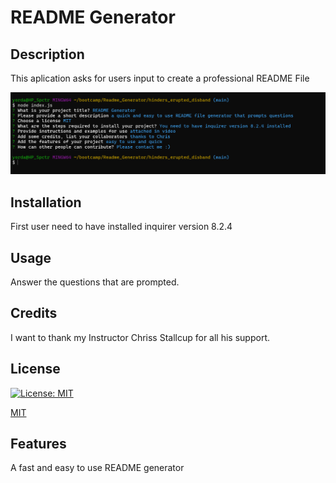 # README Generator
  
  ## Description

  This aplication asks for users input to create a professional README File

![alt text](./Assets/images/application_screenshot.png)

## Installation

First user need to have installed inquirer version 8.2.4

## Usage

Answer the questions that are prompted. 

## Credits

I want to thank my Instructor Chriss Stallcup for all his support.

## License

[![License: MIT](https://img.shields.io/badge/License-MIT-yellow.svg)](https://opensource.org/licenses/MIT)

   [MIT](https://choosealicense.com/licenses/mit/)


## Features

A fast and easy to use README generator



  
